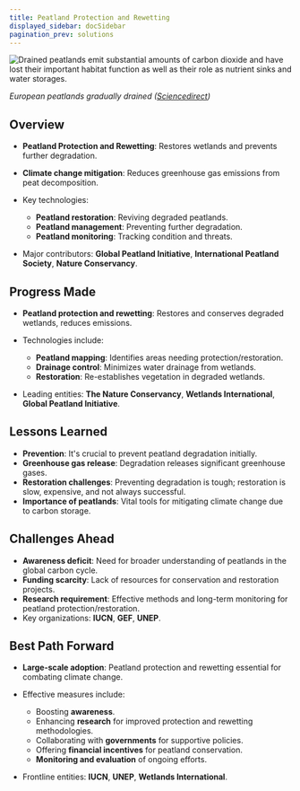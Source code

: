 ```yaml
---
title: Peatland Protection and Rewetting
displayed_sidebar: docSidebar
pagination_prev: solutions
---
```

![Drained peatlands emit substantial amounts of carbon dioxide and have lost their important habitat function as well as their role as nutrient sinks and water storages.](/../static/img/peatland-protection-and-rewetting.png)

*European peatlands gradually drained ([Sciencedirect](https://www.sciencedirect.com/science/article/abs/pii/B9780128191668001274?via%3Dihub))*

## Overview

* **Peatland Protection and Rewetting**: Restores wetlands and prevents further degradation.
* **Climate change mitigation**: Reduces greenhouse gas emissions from peat decomposition.
* Key technologies:

  * **Peatland restoration**: Reviving degraded peatlands.
  * **Peatland management**: Preventing further degradation.
  * **Peatland monitoring**: Tracking condition and threats.
* Major contributors: **Global Peatland Initiative**, **International Peatland Society**, **Nature Conservancy**.

## Progress Made

* **Peatland protection and rewetting**: Restores and conserves degraded wetlands, reduces emissions.
* Technologies include:

  * **Peatland mapping**: Identifies areas needing protection/restoration.
  * **Drainage control**: Minimizes water drainage from wetlands.
  * **Restoration**: Re-establishes vegetation in degraded wetlands.
* Leading entities: **The Nature Conservancy**, **Wetlands International**, **Global Peatland Initiative**.

## Lessons Learned

* **Prevention**: It's crucial to prevent peatland degradation initially.
* **Greenhouse gas release**: Degradation releases significant greenhouse gases.
* **Restoration challenges**: Preventing degradation is tough; restoration is slow, expensive, and not always successful.
* **Importance of peatlands**: Vital tools for mitigating climate change due to carbon storage.

## Challenges Ahead

* **Awareness deficit**: Need for broader understanding of peatlands in the global carbon cycle.
* **Funding scarcity**: Lack of resources for conservation and restoration projects.
* **Research requirement**: Effective methods and long-term monitoring for peatland protection/restoration.
* Key organizations: **IUCN**, **GEF**, **UNEP**.

## Best Path Forward

* **Large-scale adoption**: Peatland protection and rewetting essential for combating climate change.
* Effective measures include:

  * Boosting **awareness**.
  * Enhancing **research** for improved protection and rewetting methodologies.
  * Collaborating with **governments** for supportive policies.
  * Offering **financial incentives** for peatland conservation.
  * **Monitoring and evaluation** of ongoing efforts.
* Frontline entities: **IUCN**, **UNEP**, **Wetlands International**.